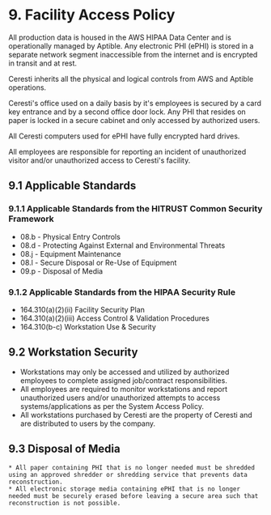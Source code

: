 # 9. Facility Access Policy

All production data is housed in the AWS HIPAA Data Center and is operationally managed by Aptible.  Any electronic PHI (ePHI) is stored in a separate network segment inaccessible from the internet and is encrypted in transit and at rest.  

Ceresti inherits all the physical and logical controls from AWS and Aptible operations.  

Ceresti's office used on a daily basis by it's employees is secured by a card key entrance and by a second office door lock.  Any PHI that resides on paper is locked in a secure cabinet and only accessed by authorized users.  

All Ceresti computers used for ePHI have fully encrypted hard drives.

All employees are responsible for reporting an incident of unauthorized visitor and/or unauthorized access to Ceresti's facility.

## 9.1 Applicable Standards

### 9.1.1 Applicable Standards from the HITRUST Common Security Framework

* 08.b - Physical Entry Controls
* 08.d - Protecting Against External and Environmental Threats
* 08.j - Equipment Maintenance
* 08.l - Secure Disposal or Re-Use of Equipment
* 09.p - Disposal of Media

### 9.1.2 Applicable Standards from the HIPAA Security Rule

* 164.310(a)(2)(ii) Facility Security Plan
* 164.310(a)(2)(iii) Access Control & Validation Procedures
* 164.310(b-c) Workstation Use & Security

## 9.2 Workstation Security

   * Workstations may only be accessed and utilized by authorized employees to complete assigned job/contract responsibilities.
   * All employees are required to monitor workstations and report unauthorized users and/or unauthorized attempts to access systems/applications as per the System Access Policy.
   * All workstations purchased by Ceresti are the property of Ceresti and are distributed to users by the company.

## 9.3 Disposal of Media

    * All paper containing PHI that is no longer needed must be shredded using an approved shredder or shredding service that prevents data reconstruction.
    * All electronic storage media containing ePHI that is no longer needed must be securely erased before leaving a secure area such that reconstruction is not possible.